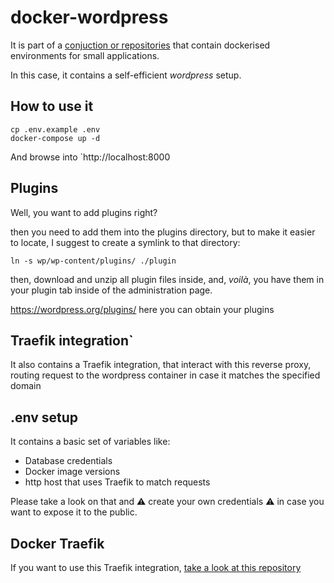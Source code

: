 # docker-wordpress

It is part of a [conjuction or repositories](https://github.com/search?q=user%3Admartingarcia+docker) that contain dockerised environments for small applications.

In this case, it contains a self-efficient *wordpress* setup.

## How to use it

```
cp .env.example .env
docker-compose up -d
```

And browse into `http://localhost:8000

## Plugins

Well, you want to add plugins right?

then you need to add them into the plugins directory, but to make it easier to locate, I suggest to create a symlink to that directory:

```
ln -s wp/wp-content/plugins/ ./plugin
```

then, download and unzip all plugin files inside, and, _voilà_, you have them in your plugin tab inside of the administration page.

https://wordpress.org/plugins/ here you can obtain your plugins

## Traefik integration`

It also contains a Traefik integration, that interact with this reverse proxy, routing request to the wordpress container in case it matches the specified domain

## .env setup

It contains a basic set of variables like:

- Database credentials
- Docker image versions
- http host that uses Traefik to match requests

Please take a look on that and :warning: create your own credentials :warning: in case you want to expose it to the public.

## Docker Traefik

If you want to use this Traefik integration, [take a look at this repository](https://github.com/dmartingarcia/docker-traefik)
